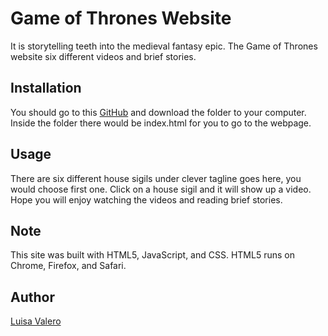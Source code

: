 # Game of Thrones Website
It is storytelling teeth into the medieval fantasy epic. The Game of Thrones website six different videos and brief stories. 

## Installation
You should go to this [GitHub]( https://github.com/luisavm/Valero_L_1055_GOT.git) and download the folder to your computer. Inside the folder there would be index.html for you to go to the webpage.

## Usage
There are six different house sigils under clever tagline goes here, you would choose first one. Click on a house sigil and it will show up a video. Hope you will enjoy watching the videos and reading brief stories. 

## Note
This site was built with HTML5, JavaScript, and CSS. HTML5 runs on Chrome, Firefox, and Safari.

## Author
[Luisa Valero]( https://github.com/luisavm)


